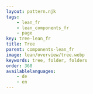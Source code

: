 ```yaml
---
layout: pattern.njk
tags: 
    - lean_fr
    - lean_components_fr
    - page
key: tree-lean_fr
title: Tree
parent: components-lean_fr
image: lean/overview/tree.webp
keywords: tree, folder, folders
order: 360
availablelanguages: 
    - de
    - en
---
```

